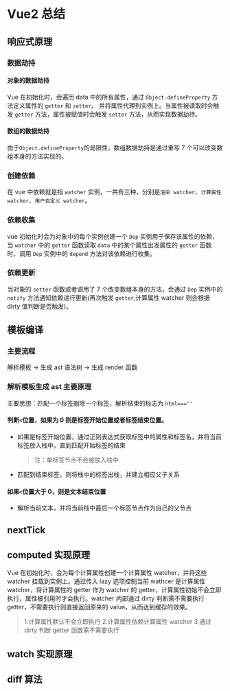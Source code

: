 # Vue2 总结

## 响应式原理

### 数据劫持

#### 对象的数据劫持

Vue 在初始化时，会遍历 data 中的所有属性，通过 `Object.defineProperty` 方法定义属性的 `getter` 和 `setter`。
并将属性代理到实例上。当属性被读取时会触发 `getter` 方法，属性被赋值时会触发 `setter` 方法，从而实现数据劫持。

#### 数组的数据劫持

由于`Object.defineProperty`的局限性，数组数据劫持是通过重写 7 个可以改变数组本身的方法实现的。

### 创建依赖

在 vue 中依赖就是指 `watcher` 实例，一共有三种，分别是`渲染 watcher`、`计算属性 watcher`、`用户自定义 watcher`。

### 依赖收集

vue 初始化时会为对象中的每个实例创建一个 `Dep` 实例用于保存该属性的依赖，当 `watcher` 中的 `getter` 函数读取 `data` 中的某个属性出发属性的 `getter` 函数时，调用 `Dep` 实例中的 `depend` 方法对该依赖进行收集。

### 依赖更新

当对象的 `setter` 函数或者调用了 7 个改变数组本身的方法，会通过 `Dep` 实例中的 `notify` 方法通知依赖进行更新(再次触发 `getter`,计算属性 watcher 则会根据 dirty 值判断是否触发)。

## 模板编译

### 主要流程

解析模板 -> 生成 ast 语法树 -> 生成 render 函数

### 解析模板生成 ast 主要原理

主要思想：匹配一个标签删除一个标签，解析结束的标志为 `html===''`

#### 判断`<`位置，如果为 0 则是标签开始位置或者标签结束位置。

- 如果是标签开始位置，通过正则表达式获取标签中的属性和标签名，并将当前标签放入栈中，直到匹配开始标签的结束
  > 注：单标签节点不会被放入栈中
- 匹配到结束标签，则将栈中的标签出栈，并建立相应父子关系

#### 如果`<`位置大于 0，则是文本结束位置

- 解析当前文本，并将当前栈中最后一个标签节点作为自己的父节点

## nextTick

## computed 实现原理

Vue 在初始化时，会为每个计算属性创建一个计算属性 watcher，并将这些 watcher 挂载到实例上。通过传入 lazy 选项控制当前 wathcer 是计算属性 watcher，将计算属性的 getter 作为 watcher 的 getter，计算属性初始不会立即执行，属性被引用时才会执行。watcher 内部通过 dirty 判断需不需要执行 getter，不需要执行则直接返回原来的 value，从而达到缓存的效果。

> 1.计算属性默认不会立即执行 2.计算属性依赖计算属性 watcher 3.通过 dirty 判断 getter 函数需不需要执行

## watch 实现原理

## diff 算法
